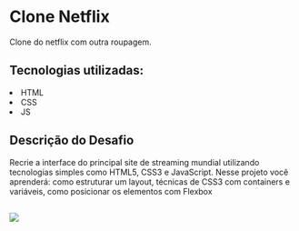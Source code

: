 # Clone Netflix

Clone do netflix com outra roupagem.

## Tecnologias utilizadas:

<li>HTML</li>
<li>CSS</li>
<li>JS</li>

## Descrição do Desafio

Recrie a interface do principal site de streaming mundial utilizando tecnologias simples como HTML5, CSS3 e JavaScript. Nesse projeto você aprenderá: como estruturar um layout, técnicas de CSS3 com containers e variáveis, como posicionar os elementos com Flexbox


## 
<p>
  <img src="assets/img/net.gif"  >
 
</p>
